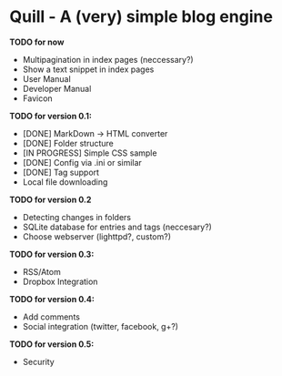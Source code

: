 Quill - A (very) simple blog engine
===================================
**TODO for now**

* Multipagination in index pages (neccessary?)
* Show a text snippet in index pages
* User Manual
* Developer Manual
* Favicon

**TODO for version 0.1:**

* [DONE] MarkDown -> HTML converter
* [DONE] Folder structure
* [IN PROGRESS] Simple CSS sample
* [DONE] Config via .ini or similar
* [DONE] Tag support
* Local file downloading

**TODO for version 0.2**

* Detecting changes in folders
* SQLite database for entries and tags (neccesary?)
* Choose webserver (lighttpd?, custom?)


**TODO for version 0.3:**

* RSS/Atom
* Dropbox Integration

**TODO for version 0.4:**

* Add comments
* Social integration (twitter, facebook, g+?)

**TODO for version 0.5:**
* Security
